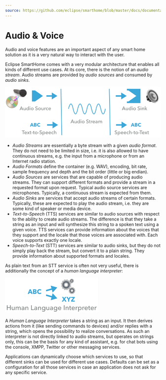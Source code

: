 ```yaml
---
source: https://github.com/eclipse/smarthome/blob/master/docs/documentation/concepts/audio.md
---
```



# Audio & Voice

Audio and voice features are an important aspect of any smart home solution as it is a very natural way to interact with the user.

Eclipse SmartHome comes with a very modular architecture that enables all kinds of different use cases. At its core, there is the notion of an *audio stream*. Audio streams are provided by *audio sources* and consumed by *audio sinks*.  

![](./images/audio.png)

- *Audio Streams* are essentially a byte stream with a given *audio format*. They do not need to be limited in size, i.e. it is also allowed to have continuous streams, e.g. the input from a microphone or from an Internet radio station.
- *Audio Formats* define the container (e.g. WAV), encoding, bit rate, sample frequency and depth and the bit order (little or big endian).
- *Audio Sources* are services that are capable of producing audio streams. They can support different formats and provide a stream in a requested format upon request. Typical audio source services are microphones. Typically, a continuous stream is expected from them.
- *Audio Sinks* are services that accept audio streams of certain formats. Typically, these are expected to play the audio stream, i.e. they are some kind of speaker or media device.
- *Text-to-Speech* (TTS) services are similar to audio sources with respect to the ability to create audio streams. The difference is that they take a string as an input and will synthesize this string to a spoken text using a given voice. TTS services can provide information about the voices that they support and the locale that those voices are associated with. Each voice supports exactly one locale.
- *Speech-to-Text* (STT) services are similar to audio sinks, but they do not simply play back the stream, but convert it to a plain string. They provide information about supported formats and locales.

As plain text from an STT service is often not very useful, there is additionally the concept of a *human language interpreter*:

![](./images/hli.png)

A *Human Language Interpreter* takes a string as an input. It then derives actions from it (like sending commands to devices) and/or replies with a string, which opens the possibility to realize conversations. As such an interpreter is not directly linked to audio streams, but operates on strings only, this can be the basis for any kind of assistant, e.g. for chat bots using the console, XMPP, Twitter or other messaging services. 

Applications can dynamically choose which services to use, so that different sinks can be used for different use cases. Defaults can be set as a configuration for all those services in case an application does not ask for any specific service.

<DocPreviousVersions/>
<EditPageLink/>
